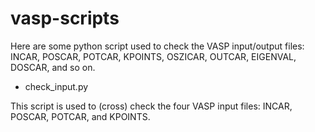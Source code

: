 # vasp-scripts

Here are some python script used to check the VASP input/output files: INCAR, POSCAR, POTCAR, KPOINTS, OSZICAR, OUTCAR, EIGENVAL, DOSCAR, and so on.

- check_input.py

This script is used to (cross) check the four VASP input files: INCAR, POSCAR, POTCAR, and KPOINTS.
